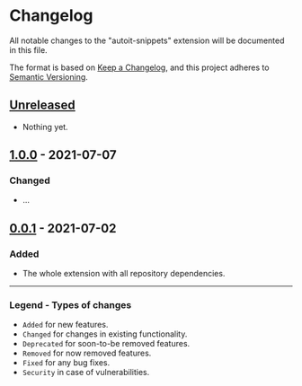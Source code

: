 # Changelog

All notable changes to the "autoit-snippets" extension will be documented in this file.

The format is based on [Keep a Changelog](https://keepachangelog.com/en/1.0.0/),
and this project adheres to [Semantic Versioning](https://semver.org/spec/v2.0.0.html).

## [Unreleased]

- Nothing yet.

## [1.0.0] - 2021-07-07

### Changed

- ...

## [0.0.1] - 2021-07-02

### Added

- The whole extension with all repository dependencies.

[unreleased]: https://github.com/Sven-Seyfert/VSCode-AutoItSnippets/compare/v1.0.0...HEAD
[1.0.0]: https://github.com/Sven-Seyfert/VSCode-AutoItSnippets/compare/v0.0.1...v1.0.0
[0.0.1]: https://github.com/Sven-Seyfert/VSCode-AutoItSnippets/releases/tag/v0.0.1

---

### Legend - Types of changes
- `Added` for new features.
- `Changed` for changes in existing functionality.
- `Deprecated` for soon-to-be removed features.
- `Removed` for now removed features.
- `Fixed` for any bug fixes.
- `Security` in case of vulnerabilities.
